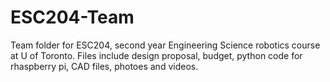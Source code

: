 # ESC204-Team
Team folder for ESC204, second year Engineering Science robotics course at U of Toronto. Files include design proposal, budget, python code for rhaspberry pi, CAD files, photoes and videos.
